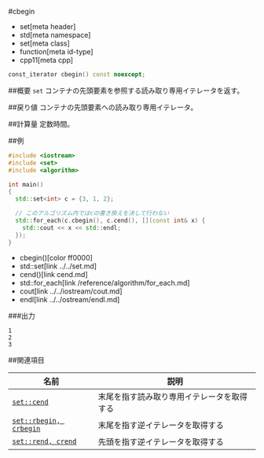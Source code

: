 #cbegin
* set[meta header]
* std[meta namespace]
* set[meta class]
* function[meta id-type]
* cpp11[meta cpp]

```cpp
const_iterator cbegin() const noexcept;
```


##概要
`set` コンテナの先頭要素を参照する読み取り専用イテレータを返す。


##戻り値
コンテナの先頭要素への読み取り専用イテレータ。


##計算量
定数時間。


##例
```cpp
#include <iostream>
#include <set>
#include <algorithm>

int main()
{
  std::set<int> c = {3, 1, 2};

  // このアルゴリズム内ではcの書き換えを決して行わない
  std::for_each(c.cbegin(), c.cend(), [](const int& x) {
    std::cout << x << std::endl;
  });
}
```
* cbegin()[color ff0000]
* std::set[link ../../set.md]
* cend()[link cend.md]
* std::for_each[link /reference/algorithm/for_each.md]
* cout[link ../../iostream/cout.md]
* endl[link ../../ostream/endl.md]

###出力
```
1
2
3
```

##関連項目

| 名前                                | 説明                             |
|-------------------------------------|----------------------------------|
| [`set::cend`](cend.md)              | 末尾を指す読み取り専用イテレータを取得する |
| [`set::rbegin, crbegin`](rbegin.md) | 末尾を指す逆イテレータを取得する |
| [`set::rend, crend`](rend.md)       | 先頭を指す逆イテレータを取得する |

